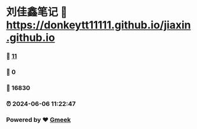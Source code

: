 # 刘佳鑫笔记 :link: https://donkeytt11111.github.io/jiaxin.github.io 
### :page_facing_up: [11](https://donkeytt11111.github.io/jiaxin.github.io/tag.html) 
### :speech_balloon: 0 
### :hibiscus: 16830 
### :alarm_clock: 2024-06-06 11:22:47 
### Powered by :heart: [Gmeek](https://github.com/Meekdai/Gmeek)
